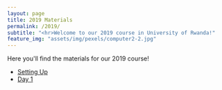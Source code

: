 ```yaml
---
layout: page
title: 2019 Materials
permalink: /2019/
subtitle: "<hr>Welcome to our 2019 course in University of Rwanda!"
feature_img: "assets/img/pexels/computer2-2.jpg"
---
```


Here you'll find the materials for our 2019 course!



* [Setting Up](assets/2019mat/setup.pdf)
* [Day 1](assets/2019/day1.pdf)
